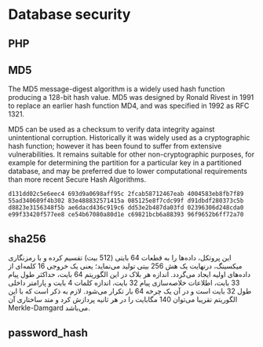 # Database security

## PHP

## MD5

The MD5 message-digest algorithm is a widely used hash function producing a 128-bit hash value. MD5 was designed by Ronald Rivest in 1991 to replace an earlier hash function MD4, and was specified in 1992 as RFC 1321.

MD5 can be used as a checksum to verify data integrity against unintentional corruption. Historically it was widely used as a cryptographic hash function; however it has been found to suffer from extensive vulnerabilities. It remains suitable for other non-cryptographic purposes, for example for determining the partition for a particular key in a partitioned database, and may be preferred due to lower computational requirements than more recent Secure Hash Algorithms.

```
d131dd02c5e6eec4 693d9a0698aff95c 2fcab58712467eab 4004583eb8fb7f89
55ad340609f4b302 83e488832571415a 085125e8f7cdc99f d91dbdf280373c5b
d8823e3156348f5b ae6dacd436c919c6 dd53e2b487da03fd 02396306d248cda0
e99f33420f577ee8 ce54b67080a80d1e c69821bcb6a88393 96f9652b6ff72a70
```
## sha256
این پروتکل، داده‌ها را به قطعات 64 بایتی (512 بیت) تقسیم کرده و با رمزنگاری میکسینگ، درنهایت یک هش 256 بیتی تولید می‌نماید؛ یعنی یک خروجی 16 کلمه‌ای از داده‌های اولیه ایجاد می‌گردد. اندازه هر بلاک در این الگوریتم 64 بایت، حداکثر طول پیام 33 بایت، اطلاعات خلاصه‌سازی پیام 32 بایت، اندازه کلمات 4 بایت و پارامتر داخلی طول 32 بایت است و در آن یک چرخه 64 بار تکرار می‌شود. لازم به ‌ذکر است که با این الگوریتم تقریبا می‌توان 140 مگابایت را در هر ثانیه پردازش کرد و متد ساختاری آن Merkle-Damgard می‌باشد.

## password_hash


